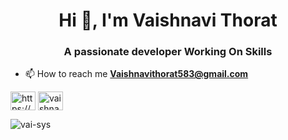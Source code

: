 <h1 align="center">Hi 👋, I'm Vaishnavi Thorat</h1>
<h3 align="center">A passionate developer Working On Skills</h3>

- 📫 How to reach me **Vaishnavithorat583@gmail.com**

<p align="left">
<a href="https://linkedin.com/in/https://www.linkedin.com/in/vaishnavi-thorat-79b0a4258" target="blank"><img align="center" src="https://raw.githubusercontent.com/rahuldkjain/github-profile-readme-generator/master/src/images/icons/Social/linked-in-alt.svg" alt="https://www.linkedin.com/in/vaishnavi-thorat-79b0a4258" height="30" width="40" /></a>
<a href="https://instagram.com/vaishnavit582" target="blank"><img align="center" src="https://raw.githubusercontent.com/rahuldkjain/github-profile-readme-generator/master/src/images/icons/Social/instagram.svg" alt="vaishnavit582" height="30" width="40" /></a>
</p>

<p><img align="center" src="https://github-readme-stats.vercel.app/api/top-langs?username=vai-sys&show_icons=true&locale=en&layout=compact" alt="vai-sys" /></p>


